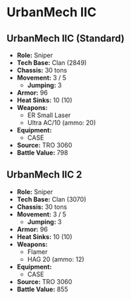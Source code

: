 # UrbanMech IIC
## UrbanMech IIC (Standard)
- **Role:** Sniper
- **Tech Base:** Clan (2849)
- **Chassis:** 30 tons
- **Movement:** 3 / 5
  - **Jumping:** 3
- **Armor:** 96
- **Heat Sinks:** 10 (10)
- **Weapons:**
  - ER Small Laser
  - Ultra AC/10 (ammo: 20)
- **Equipment:**
  - CASE
- **Source:** TRO 3060
- **Battle Value:** 798

## UrbanMech IIC 2
- **Role:** Sniper
- **Tech Base:** Clan (3070)
- **Chassis:** 30 tons
- **Movement:** 3 / 5
  - **Jumping:** 3
- **Armor:** 96
- **Heat Sinks:** 10 (10)
- **Weapons:**
  - Flamer
  - HAG 20 (ammo: 12)
- **Equipment:**
  - CASE
- **Source:** TRO 3060
- **Battle Value:** 855

